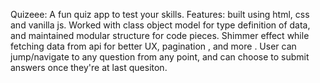 Quizeee: A fun quiz app to test your skills.
Features:
built using html, css and vanilla js.
Worked with class object model for type definition of data, and maintained modular structure for code pieces.
Shimmer effect while fetching data from api for better UX, pagination , and more .
User can jump/navigate to any question from any point, and can choose to submit answers once they're at last quesiton.

